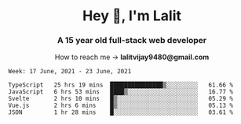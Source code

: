 <h1 align="center">Hey 👋, I'm Lalit</h1>
<h3 align="center">A 15 year old full-stack web developer</h3>

<p align="center">How to reach me → <strong>lalitvijay9480@gmail.com</strong></p>

<!--START_SECTION:waka-->
```text
Week: 17 June, 2021 - 23 June, 2021

TypeScript   25 hrs 19 mins  ███████████████▒░░░░░░░░░   61.66 % 
JavaScript   6 hrs 53 mins   ████▒░░░░░░░░░░░░░░░░░░░░   16.77 % 
Svelte       2 hrs 10 mins   █▒░░░░░░░░░░░░░░░░░░░░░░░   05.29 % 
Vue.js       2 hrs 6 mins    █▒░░░░░░░░░░░░░░░░░░░░░░░   05.13 % 
JSON         1 hr 28 mins    █░░░░░░░░░░░░░░░░░░░░░░░░   03.61 % 
```
<!--END_SECTION:waka-->
